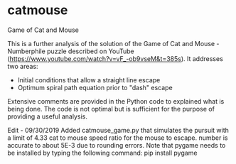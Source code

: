 # catmouse
Game of Cat and Mouse

This is a further analysis of the solution of the Game of Cat and Mouse - Numberphile puzzle described on YouTube (https://www.youtube.com/watch?v=vF_-ob9vseM&t=385s). It addresses two areas:

- Initial conditions that allow a straight line escape
- Optimum spiral path equation prior to "dash" escape

Extensive comments are provided in the Python code to explained what is being done. The code is not optimal but is sufficient for the purpose of providing a useful analysis.

Edit - 09/30/2019
Added catmouse_game.py that simulates the pursuit with a limit of 4.33 cat to mouse speed ratio for the mouse to escape. number is accurate to about 5E-3 due to rounding errors. Note that pygame needs to be installed by typing the following command:
pip install pygame
